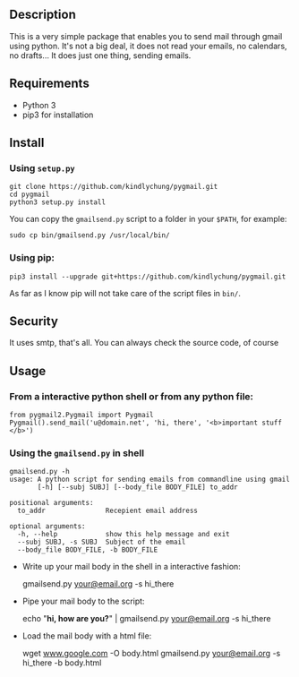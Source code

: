 ## Description

This is a very simple package that enables you to send mail through gmail using python. It's not a big deal, it does not read your emails, no calendars, no drafts...
It does just one thing, sending emails.

## Requirements

* Python 3
* pip3 for installation

## Install

### Using `setup.py`

    git clone https://github.com/kindlychung/pygmail.git
    cd pygmail
    python3 setup.py install

You can copy the `gmailsend.py` script to a folder in your `$PATH`, for example:

    sudo cp bin/gmailsend.py /usr/local/bin/

### Using pip:

    pip3 install --upgrade git+https://github.com/kindlychung/pygmail.git

As far as I know pip will not take care of the script files in `bin/`.


## Security

It uses smtp, that's all. You can always check the source code, of course


## Usage

### From a interactive python shell or from any python file:

    from pygmail2.Pygmail import Pygmail
    Pygmail().send_mail('u@domain.net', 'hi, there', '<b>important stuff </b>')

### Using the `gmailsend.py` in shell

    gmailsend.py -h
    usage: A python script for sending emails from commandline using gmail
           [-h] [--subj SUBJ] [--body_file BODY_FILE] to_addr

    positional arguments:
      to_addr               Recepient email address

    optional arguments:
      -h, --help            show this help message and exit
      --subj SUBJ, -s SUBJ  Subject of the email
      --body_file BODY_FILE, -b BODY_FILE

* Write up your mail body in the shell in a interactive fashion:

    gmailsend.py your@email.org -s hi_there

* Pipe your mail body to the script:

    echo "<b>hi, how are you?</b>" | gmailsend.py your@email.org -s hi_there

* Load the mail body with a html file:

    wget www.google.com -O body.html
    gmailsend.py your@email.org -s hi_there -b body.html
